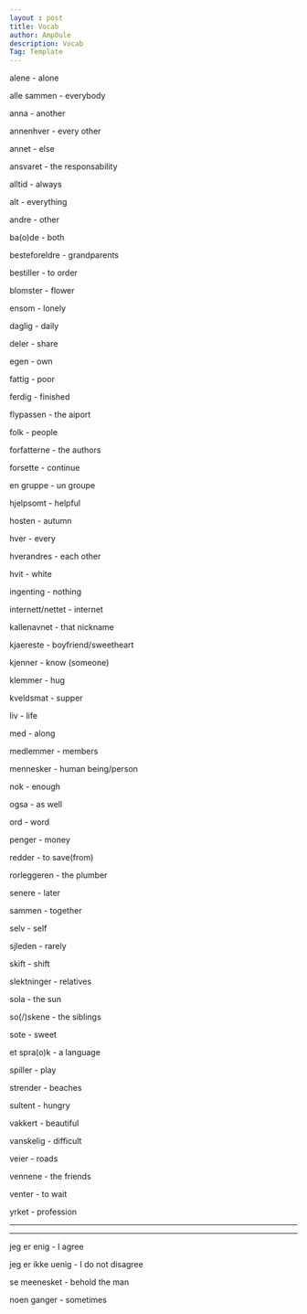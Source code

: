 ```yaml
---
layout : post
title: Vocab
author: Amp0ule
description: Vocab
Tag: Template
---
```



alene - alone

alle sammen - everybody

anna - another

annenhver - every other

annet - else

ansvaret - the responsability

alltid - always

alt - everything

andre - other

ba(o)de - both

besteforeldre - grandparents

bestiller - to order

blomster - flower

ensom - lonely

daglig - daily

deler - share

egen - own

fattig - poor

ferdig - finished

flypassen - the aiport

folk - people

forfatterne - the authors

forsette - continue

en gruppe - un groupe

hjelpsomt - helpful

hosten - autumn

hver - every

hverandres - each other

hvit - white

ingenting - nothing

internett/nettet - internet

kallenavnet - that nickname

kjaereste - boyfriend/sweetheart

kjenner - know (someone)

klemmer - hug

kveldsmat - supper

liv - life

med - along

medlemmer - members

mennesker - human being/person

nok - enough

ogsa - as well

ord - word

penger - money

redder - to save(from)

rorleggeren - the plumber

senere - later

sammen - together

selv - self

sjleden - rarely

skift - shift

slektninger - relatives

sola - the sun

so(/)skene - the siblings

sote - sweet

et spra(o)k - a language

spiller - play

strender - beaches

sultent - hungry 

vakkert - beautiful

vanskelig - difficult

veier - roads

vennene - the friends

venter - to wait

yrket - profession



---
---


jeg er enig - I agree

jeg er ikke uenig - I do not disagree

se meenesket - behold the man

noen ganger - sometimes

